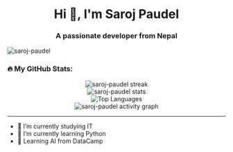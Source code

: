 <h1 align="center">Hi 👋, I'm Saroj Paudel</h1>
<h3 align="center">A passionate developer from Nepal</h3>

<p align="left">
  <img src="https://komarev.com/ghpvc/?username=saroj-paudel&label=Profile%20views&color=0e75b6&style=flat" alt="saroj-paudel" />
</p>

<h3 align="left">🔥 My GitHub Stats:</h3>

<p align="center">
  <!-- GitHub Readme Streak Stats -->
  <img src="https://nirzak-streak-stats.vercel.app/?user=saroj-paudel&theme=vue-dark&hide_border=true" alt="saroj-paudel streak" />
  <br>
  <!-- GitHub Stats Card -->
  <img src="https://github-readme-stats.vercel.app/api?username=saroj-paudel&show_icons=true&theme=vue-dark&hide_border=true" alt="saroj-paudel stats" />
  <br>
  <!-- GitHub Top Languages -->
  <img src="https://github-readme-stats.vercel.app/api/top-langs/?username=saroj-paudel&layout=compact&theme=vue-dark&hide_border=true" alt="Top Languages" />
  <br>
  <!-- Contribution Graph (Dark Theme) -->
  <img src="https://github-readme-activity-graph.vercel.app/graph?username=saroj-paudel&theme=github-dark&hide_border=true" alt="saroj-paudel activity graph" />
</p>

---

- 🔭 I’m currently studying IT  
- 🌱 I’m currently learning Python  
- 🤖 Learning AI from DataCamp  
